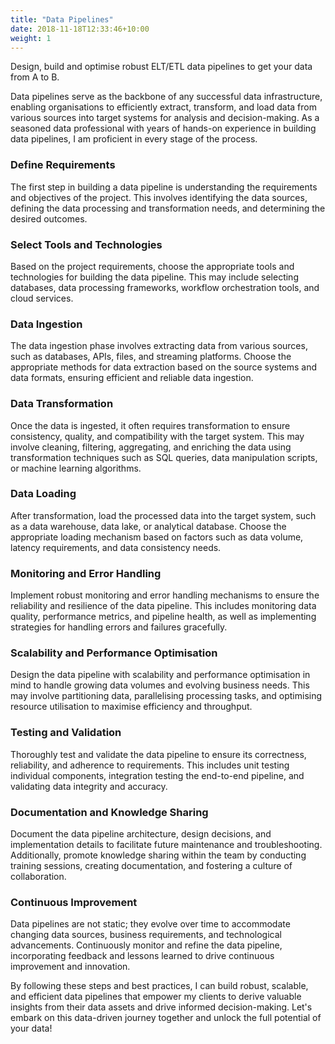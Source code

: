```yaml
---
title: "Data Pipelines"
date: 2018-11-18T12:33:46+10:00
weight: 1
---
```


Design, build and optimise robust ELT/ETL data pipelines to get your data from A to B.

Data pipelines serve as the backbone of any successful data infrastructure, enabling organisations to efficiently extract, transform, and load data from various sources into target systems for analysis and decision-making. As a seasoned data professional with years of hands-on experience in building data pipelines, I am proficient in every stage of the process.

### Define Requirements
The first step in building a data pipeline is understanding the requirements and objectives of the project. This involves identifying the data sources, defining the data processing and transformation needs, and determining the desired outcomes.

### Select Tools and Technologies
Based on the project requirements, choose the appropriate tools and technologies for building the data pipeline. This may include selecting databases, data processing frameworks, workflow orchestration tools, and cloud services.

### Data Ingestion
The data ingestion phase involves extracting data from various sources, such as databases, APIs, files, and streaming platforms. Choose the appropriate methods for data extraction based on the source systems and data formats, ensuring efficient and reliable data ingestion.

### Data Transformation
Once the data is ingested, it often requires transformation to ensure consistency, quality, and compatibility with the target system. This may involve cleaning, filtering, aggregating, and enriching the data using transformation techniques such as SQL queries, data manipulation scripts, or machine learning algorithms.

### Data Loading
After transformation, load the processed data into the target system, such as a data warehouse, data lake, or analytical database. Choose the appropriate loading mechanism based on factors such as data volume, latency requirements, and data consistency needs.

### Monitoring and Error Handling
Implement robust monitoring and error handling mechanisms to ensure the reliability and resilience of the data pipeline. This includes monitoring data quality, performance metrics, and pipeline health, as well as implementing strategies for handling errors and failures gracefully.

### Scalability and Performance Optimisation
Design the data pipeline with scalability and performance optimisation in mind to handle growing data volumes and evolving business needs. This may involve partitioning data, parallelising processing tasks, and optimising resource utilisation to maximise efficiency and throughput.

### Testing and Validation
Thoroughly test and validate the data pipeline to ensure its correctness, reliability, and adherence to requirements. This includes unit testing individual components, integration testing the end-to-end pipeline, and validating data integrity and accuracy.

### Documentation and Knowledge Sharing
Document the data pipeline architecture, design decisions, and implementation details to facilitate future maintenance and troubleshooting. Additionally, promote knowledge sharing within the team by conducting training sessions, creating documentation, and fostering a culture of collaboration.

### Continuous Improvement
Data pipelines are not static; they evolve over time to accommodate changing data sources, business requirements, and technological advancements. Continuously monitor and refine the data pipeline, incorporating feedback and lessons learned to drive continuous improvement and innovation.

By following these steps and best practices, I can build robust, scalable, and efficient data pipelines that empower my clients to derive valuable insights from their data assets and drive informed decision-making. Let's embark on this data-driven journey together and unlock the full potential of your data! 
